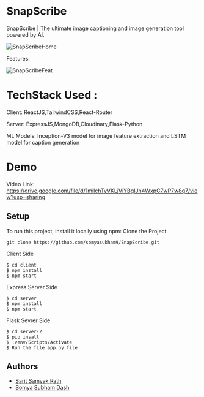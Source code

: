 # SnapScribe
SnapScribe | The ultimate image captioning and image generation tool powered by AI.


![SnapScribeHome](https://github.com/somyasubham9/SnapScribe/assets/77459972/e43da0e3-7401-4582-b4d5-f4ff0873881c)

Features:

![SnapScribeFeat](https://github.com/somyasubham9/SnapScribe/assets/77459972/faa0feb7-1a1c-4477-b15d-c450b6ae4d94)


# TechStack Used :
Client: ReactJS,TailwindCSS,React-Router

Server: ExpressJS,MongoDB,Cloudinary,Flask-Python

ML Models: Inception-V3 model for image feature extraction and LSTM model for caption generation

# Demo
Video Link: https://drive.google.com/file/d/1miIchTyVKLjViYBgIJh4WxpC7wP7w8q7/view?usp=sharing

## Setup
To run this project, install it locally using npm:
Clone the Project
```
git clone https://github.com/somyasubham9/SnapScribe.git
```
Client Side
```
$ cd client
$ npm install
$ npm start
```
Express Server Side 
```
$ cd server
$ npm install
$ npm start
```
Flask Sevrer Side
```
$ cd server-2
$ pip insall
$ .venv/Scripts/Activate
$ Run the file app.py file
```
## Authors
- [Sarit Samyak Rath](https://github.com/SARIT42)
- [Somya Subham Dash](https://github.com/somyasubham9)
